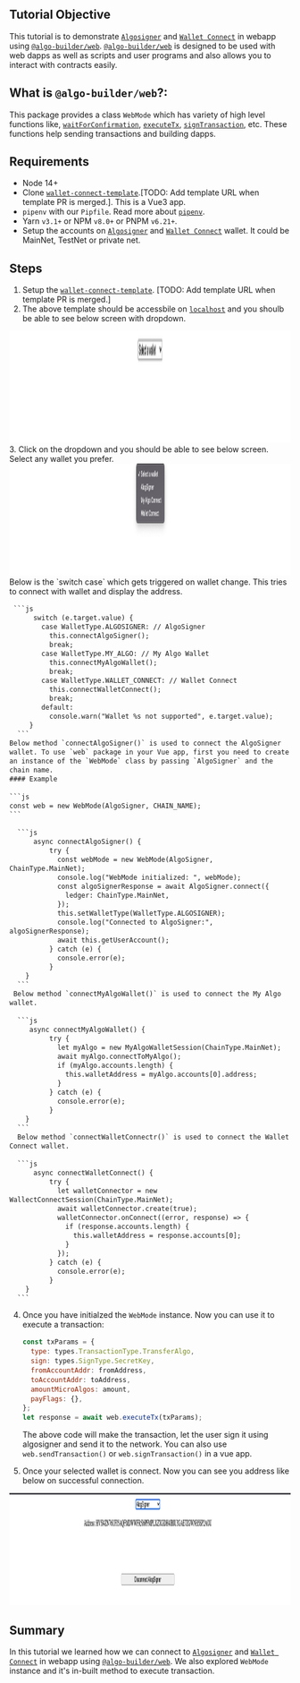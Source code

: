 ## Tutorial Objective

This tutorial is to demonstrate [`Algosigner`](https://github.com/PureStake/algosigner) and [`Wallet Connect`](https://walletconnect.com/) in webapp using [`@algo-builder/web`](https://github.com/scale-it/algo-builder/tree/master/packages/web). [`@algo-builder/web`](https://github.com/scale-it/algo-builder/tree/master/packages/web) is designed to be used with web dapps as well as scripts and user programs and also allows you to interact with contracts easily.

## What is `@algo-builder/web`?:

This package provides a class `WebMode` which has variety of high level functions like, [`waitForConfirmation`](algobuilder.dev/api/web/classes/web.html#waitForConfirmation), [`executeTx`](<(algobuilder.dev/api/web/classes/web.html#executeTx)>), [`signTransaction`](<(algobuilder.dev/api/web/classes/web.html#signTransaction)>), etc. These functions help sending transactions and building dapps.

## Requirements

- Node 14+
- Clone [`wallet-connect-template`]().[TODO: Add template URL when template PR is merged.]. This is a Vue3 app.
- `pipenv` with our `Pipfile`. Read more about [`pipenv`](#Using-Pipenv).
- Yarn `v3.1+` or NPM `v8.0+` or PNPM `v6.21+`.
- Setup the accounts on [`Algosigner`](https://github.com/PureStake/algosigner) and [`Wallet Connect`](https://walletconnect.com/) wallet. It could be MainNet, TestNet or private net.

## Steps

1. Setup the [`wallet-connect-template`](). [TODO: Add template URL when template PR is merged.]
2. The above template should be accessbile on [`localhost`](http://localhost:8080/) and you shoulb be able to see below screen with dropdown.
<img src="../media/select-wallet.png" height="200" title="Select Wallet" />
3. Click on the dropdown and you should be able to see below screen. Select any wallet you prefer. 
<img src="../media/all-wallets.png" height="200" title="All Wallet" />
Below is the `switch case` which gets triggered on wallet change. This tries to connect with wallet and display the address.

     ```js
          switch (e.target.value) {
            case WalletType.ALGOSIGNER: // AlgoSigner
              this.connectAlgoSigner();
              break;
            case WalletType.MY_ALGO: // My Algo Wallet
              this.connectMyAlgoWallet();
              break;
            case WalletType.WALLET_CONNECT: // Wallet Connect
              this.connectWalletConnect();
              break;
            default:
              console.warn("Wallet %s not supported", e.target.value);
         }
      ```
    Below method `connectAlgoSigner()` is used to connect the AlgoSigner wallet. To use `web` package in your Vue app, first you need to create an instance of the `WebMode` class by passing `AlgoSigner` and the chain name.
    #### Example

    ```js
    const web = new WebMode(AlgoSigner, CHAIN_NAME);
    ```

      ```js
          async connectAlgoSigner() {
              try {
                const webMode = new WebMode(AlgoSigner, ChainType.MainNet);
                console.log("WebMode initialized: ", webMode);
                const algoSignerResponse = await AlgoSigner.connect({
                  ledger: ChainType.MainNet,
                });
                this.setWalletType(WalletType.ALGOSIGNER);
                console.log("Connected to AlgoSigner:", algoSignerResponse);
                await this.getUserAccount();
              } catch (e) {
                console.error(e);
              }
        }
      ```
     Below method `connectMyAlgoWallet()` is used to connect the My Algo wallet.

      ```js
         async connectMyAlgoWallet() {
              try {
                let myAlgo = new MyAlgoWalletSession(ChainType.MainNet);
                await myAlgo.connectToMyAlgo();
                if (myAlgo.accounts.length) {
                  this.walletAddress = myAlgo.accounts[0].address;
                }
              } catch (e) {
                console.error(e);
              }
        }
      ```
      Below method `connectWalletConnectr()` is used to connect the Wallet Connect wallet.

      ```js
          async connectWalletConnect() {
              try {
                let walletConnector = new WallectConnectSession(ChainType.MainNet);
                await walletConnector.create(true);
                walletConnector.onConnect((error, response) => {
                  if (response.accounts.length) {
                    this.walletAddress = response.accounts[0];
                  }
                });
              } catch (e) {
                console.error(e);
              }
        }
      ```
4. Once you have initialzed the `WebMode` instance. Now you can use it to execute a transaction:

    ```js
    const txParams = {
      type: types.TransactionType.TransferAlgo,
      sign: types.SignType.SecretKey,
      fromAccountAddr: fromAddress,
      toAccountAddr: toAddress,
      amountMicroAlgos: amount,
      payFlags: {},
    };
    let response = await web.executeTx(txParams);
    ```

    The above code will make the transaction, let the user sign it using algosigner and send it to the network. You can also use `web.sendTransaction()` or `web.signTransaction()` in a vue app.
5. Once your selected wallet is connect. Now you can see you address like below on successful connection.
<img src="../media/wallet-connected.png" height="200" title="Select Wallet" />

## Summary

In this tutorial we learned how we can connect to [`Algosigner`](https://github.com/PureStake/algosigner) and [`Wallet Connect`](https://walletconnect.com/) in webapp using [`@algo-builder/web`](https://github.com/scale-it/algo-builder/tree/master/packages/web). We also explored `WebMode` instance and it's in-built method to execute transaction.
